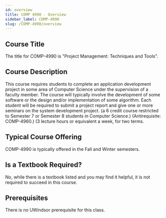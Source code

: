 ```yaml
---
id: overview
title: COMP 4990 - Overview
sidebar_label: COMP-4990
slug: /COMP-4990/overview
---
```


## Course Title

The title for COMP-4990 is "Project Management: Techniques and Tools".

## Course Description

This course requires students to complete an application development project in some area of Computer Science under the supervision of a faculty member. The course will typically involve the development of some software or the design and/or implementation of some algorithm. Each student will be required to submit a project report and give one or more seminars on the system development project. (a 6 credit course restricted to Semester 7 or Semester 8 students in Computer Science.) (Antirequisite: COMP-4960.) (3 lecture hours or equivalent a week, for two terms.

## Typical Course Offering

COMP-4990 is typically offered in the Fall and Winter semesters.

## Is a Textbook Required?

No, while there is a textbook listed and you may find it helpful, it is not required to succeed in this course.

## Prerequisites

There is no UWindsor prerequisite for this class.

